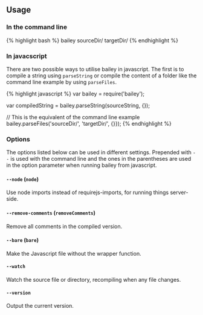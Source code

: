 ## Usage

### In the command line
{% highlight bash %}
  bailey sourceDir/ targetDir/
{% endhighlight %}

### In javacscript
There are two possible ways to utilise bailey in javascript. The first is to
compile a string using `parseString` or compile the content of a folder like
the command line example by using `parseFiles`.

{% highlight javascript %}
  var bailey = require('bailey');

  var compiledString = bailey.parseString(sourceString, {});

  // This is the equivalent of the command line example
  bailey.parseFiles('sourceDir/', 'targetDir/', {}});
{% endhighlight %}


### Options
The options listed below can be used in different settings. Prepended with `--`
is used with the command line and the ones in the parentheses are used in the
option parameter when running bailey from javascript.

#### `--node` (`node`)
Use node imports instead of requirejs-imports, for running things server-side.

#### `--remove-comments` (`removeComments`)
Remove all comments in the compiled version.

#### `--bare` (`bare`)
Make the Javascript file without the wrapper function.

#### `--watch`
Watch the source file or directory, recompiling when any file changes.

#### `--version`
Output the current version.
